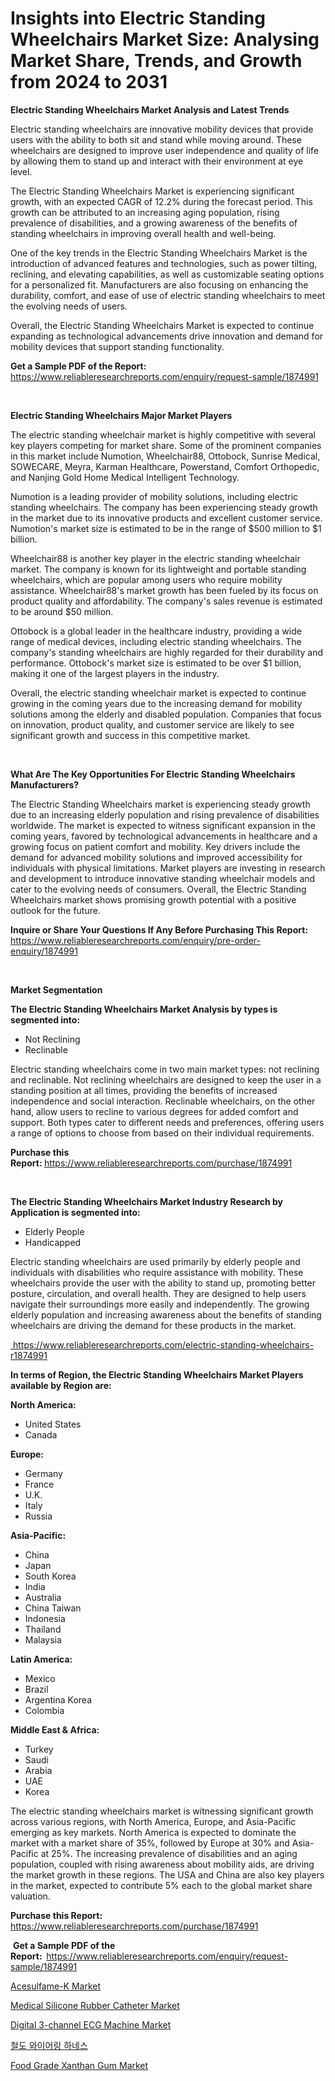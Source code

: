 <p><h1>Insights into Electric Standing Wheelchairs Market Size: Analysing Market Share, Trends, and Growth from 2024 to 2031</h1></p><p><strong>Electric Standing Wheelchairs Market Analysis and Latest Trends</strong></p>
<p><p>Electric standing wheelchairs are innovative mobility devices that provide users with the ability to both sit and stand while moving around. These wheelchairs are designed to improve user independence and quality of life by allowing them to stand up and interact with their environment at eye level.</p><p>The Electric Standing Wheelchairs Market is experiencing significant growth, with an expected CAGR of 12.2% during the forecast period. This growth can be attributed to an increasing aging population, rising prevalence of disabilities, and a growing awareness of the benefits of standing wheelchairs in improving overall health and well-being.</p><p>One of the key trends in the Electric Standing Wheelchairs Market is the introduction of advanced features and technologies, such as power tilting, reclining, and elevating capabilities, as well as customizable seating options for a personalized fit. Manufacturers are also focusing on enhancing the durability, comfort, and ease of use of electric standing wheelchairs to meet the evolving needs of users.</p><p>Overall, the Electric Standing Wheelchairs Market is expected to continue expanding as technological advancements drive innovation and demand for mobility devices that support standing functionality.</p></p>
<p><strong>Get a Sample PDF of the Report:&nbsp;</strong> <a href="https://www.reliableresearchreports.com/enquiry/request-sample/1874991">https://www.reliableresearchreports.com/enquiry/request-sample/1874991</a></p>
<p>&nbsp;</p>
<p><strong>Electric Standing Wheelchairs Major Market Players</strong></p>
<p><p>The electric standing wheelchair market is highly competitive with several key players competing for market share. Some of the prominent companies in this market include Numotion, Wheelchair88, Ottobock, Sunrise Medical, SOWECARE, Meyra, Karman Healthcare, Powerstand, Comfort Orthopedic, and Nanjing Gold Home Medical Intelligent Technology.</p><p>Numotion is a leading provider of mobility solutions, including electric standing wheelchairs. The company has been experiencing steady growth in the market due to its innovative products and excellent customer service. Numotion's market size is estimated to be in the range of $500 million to $1 billion.</p><p>Wheelchair88 is another key player in the electric standing wheelchair market. The company is known for its lightweight and portable standing wheelchairs, which are popular among users who require mobility assistance. Wheelchair88's market growth has been fueled by its focus on product quality and affordability. The company's sales revenue is estimated to be around $50 million.</p><p>Ottobock is a global leader in the healthcare industry, providing a wide range of medical devices, including electric standing wheelchairs. The company's standing wheelchairs are highly regarded for their durability and performance. Ottobock's market size is estimated to be over $1 billion, making it one of the largest players in the industry.</p><p>Overall, the electric standing wheelchair market is expected to continue growing in the coming years due to the increasing demand for mobility solutions among the elderly and disabled population. Companies that focus on innovation, product quality, and customer service are likely to see significant growth and success in this competitive market.</p></p>
<p>&nbsp;</p>
<p><strong>What Are The Key Opportunities For Electric Standing Wheelchairs Manufacturers?</strong></p>
<p><p>The Electric Standing Wheelchairs market is experiencing steady growth due to an increasing elderly population and rising prevalence of disabilities worldwide. The market is expected to witness significant expansion in the coming years, favored by technological advancements in healthcare and a growing focus on patient comfort and mobility. Key drivers include the demand for advanced mobility solutions and improved accessibility for individuals with physical limitations. Market players are investing in research and development to introduce innovative standing wheelchair models and cater to the evolving needs of consumers. Overall, the Electric Standing Wheelchairs market shows promising growth potential with a positive outlook for the future.</p></p>
<p><strong>Inquire or Share Your Questions If Any Before Purchasing This Report:</strong> <a href="https://www.reliableresearchreports.com/enquiry/pre-order-enquiry/1874991">https://www.reliableresearchreports.com/enquiry/pre-order-enquiry/1874991</a></p>
<p>&nbsp;</p>
<p><strong>Market Segmentation</strong></p>
<p><strong>The Electric Standing Wheelchairs Market Analysis by types is segmented into:</strong></p>
<p><ul><li>Not Reclining</li><li>Reclinable</li></ul></p>
<p><p>Electric standing wheelchairs come in two main market types: not reclining and reclinable. Not reclining wheelchairs are designed to keep the user in a standing position at all times, providing the benefits of increased independence and social interaction. Reclinable wheelchairs, on the other hand, allow users to recline to various degrees for added comfort and support. Both types cater to different needs and preferences, offering users a range of options to choose from based on their individual requirements.</p></p>
<p><strong>Purchase this Report:&nbsp;</strong><a href="https://www.reliableresearchreports.com/purchase/1874991">https://www.reliableresearchreports.com/purchase/1874991</a></p>
<p>&nbsp;</p>
<p><strong>The Electric Standing Wheelchairs Market Industry Research by Application is segmented into:</strong></p>
<p><ul><li>Elderly People</li><li>Handicapped</li></ul></p>
<p><p>Electric standing wheelchairs are used primarily by elderly people and individuals with disabilities who require assistance with mobility. These wheelchairs provide the user with the ability to stand up, promoting better posture, circulation, and overall health. They are designed to help users navigate their surroundings more easily and independently. The growing elderly population and increasing awareness about the benefits of standing wheelchairs are driving the demand for these products in the market.</p></p>
<p><a href="https://www.reliableresearchreports.com/electric-standing-wheelchairs-r1874991">&nbsp;https://www.reliableresearchreports.com/electric-standing-wheelchairs-r1874991</a></p>
<p><strong>In terms of Region, the Electric Standing Wheelchairs Market Players available by Region are:</strong></p>
<p>
    <p> <strong> North America: </strong>
        <ul>
            <li>United States</li>
            <li>Canada</li>
        </ul>
        </p> 
    <p> <strong> Europe: </strong>
        <ul>
            <li>Germany</li>
            <li>France</li>
            <li>U.K.</li>
            <li>Italy</li>
            <li>Russia</li>
        </ul>
        </p> 
    <p> <strong> Asia-Pacific: </strong>
        <ul>
            <li>China</li>
            <li>Japan</li>
            <li>South Korea</li>
            <li>India</li>
            <li>Australia</li>
            <li>China Taiwan</li>
            <li>Indonesia</li>
            <li>Thailand</li>
            <li>Malaysia</li>
        </ul>
        </p> 
    <p> <strong> Latin America: </strong>
        <ul>
            <li>Mexico</li>
            <li>Brazil</li>
            <li>Argentina Korea</li>
            <li>Colombia</li>
        </ul>
        </p> 
    <p> <strong> Middle East & Africa: </strong>
        <ul>
            <li>Turkey</li>
            <li>Saudi</li>
            <li>Arabia</li>
            <li>UAE</li>
            <li>Korea</li>
        </ul>
    </p>
    </p>
<p><p>The electric standing wheelchairs market is witnessing significant growth across various regions, with North America, Europe, and Asia-Pacific emerging as key markets. North America is expected to dominate the market with a market share of 35%, followed by Europe at 30% and Asia-Pacific at 25%. The increasing prevalence of disabilities and an aging population, coupled with rising awareness about mobility aids, are driving the market growth in these regions. The USA and China are also key players in the market, expected to contribute 5% each to the global market share valuation.</p></p>
<p><strong>Purchase this Report: </strong><a href="https://www.reliableresearchreports.com/purchase/1874991">https://www.reliableresearchreports.com/purchase/1874991</a></p>
<p>&nbsp;<strong>Get a Sample PDF of the Report:&nbsp;&nbsp;</strong><a href="https://www.reliableresearchreports.com/enquiry/request-sample/1874991">https://www.reliableresearchreports.com/enquiry/request-sample/1874991</a></p>
<p><strong></strong></p>
<p><p><a href="https://issuu.com/reportprime-2/docs/acesulfame-k-market-size-2030.pptx_9f7b851e239a1b">Acesulfame-K Market</a></p><p><a href="https://github.com/mahnoor2003/Market-Research-Report-List-4/blob/main/medical-silicone-rubber-catheter-market.md">Medical Silicone Rubber Catheter Market</a></p><p><a href="https://github.com/juancolorado15/Market-Research-Report-List-2/blob/main/digital-3-channel-ecg-machine-market.md">Digital 3-channel ECG Machine Market</a></p><p><a href="https://github.com/CliftonFisher9067/Market-Research-Report-List-1/blob/main/562855947486.md">철도 와이어링 하네스</a></p><p><a href="https://issuu.com/reportprime-2/docs/food-grade-xanthan-gum-market-size-2030.pptx">Food Grade Xanthan Gum Market</a></p></p>
